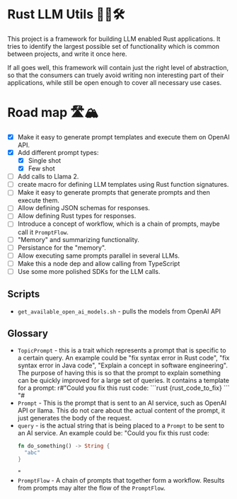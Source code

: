 # Rust LLM Utils 🦀🤖🛠

This project is a framework for building LLM enabled Rust applications. It tries to identify the largest possible set of functionality which is common between projects, and write it once here.

If all goes well, this framework will contain just the right level of abstraction, so that the consumers can truely avoid writing non interesting part of their applications, while still be open enough to cover all necessary use cases.


# Road map 🛣🏔
* [x] Make it easy to generate prompt templates and execute them on OpenAI API.
* [x] Add different prompt types:
	* [x] Single shot
	* [x] Few shot
* [ ] Add calls to Llama 2.
* [ ] create macro for defining LLM templates using Rust function signatures.
* [ ] Make it easy to generate prompts that generate prompts and then execute them.
* [ ] Allow defining JSON schemas for responses.
* [ ] Allow defining Rust types for responses.
* [ ] Introduce a concept of workflow, which is a chain of prompts, maybe call
  it `PromptFlow`.
* [ ] "Memory" and summarizing functionality.
* [ ] Persistance for the "memory".
* [ ] Allow executing same prompts parallel in several LLMs.
* [ ] Make this a node dep and allow calling from TypeScript
* [ ] Use some more polished SDKs for the LLM calls.

## Scripts
* `get_available_open_ai_models.sh` - pulls the models from OpenAI API

## Glossary
* `TopicPrompt` - this is a trait which represents a prompt that is specific to
  a certain query. An example could be "fix syntax error in Rust code", "fix
  syntax error in Java code", "Explain a concept in software engineering". The
  purpose of having this is so that the prompt to explain something can be
  quickly improved for a large set of queries. It contains a template for a
  prompt:
  r#"Could you fix this rust code:
  \```rust
  {rust_code_to_fix}
  \```
  "#
* `Prompt` - This is the prompt that is sent to an AI service, such as OpenAI
  API or llama. This do not care about the actual content of the prompt, it just
  generates the body of the request.
* `query` - is the actual string that is being placed to a `Prompt` to be sent
  to an AI service. An example could be:
  "Could you fix this rust code:
  ```rust
  fn do_something() -> String {
	"abc"
  }
  ```
  "
* `PromptFlow` - A chain of prompts that together form a workflow. Results from prompts may alter the flow of the `PromptFlow`.
